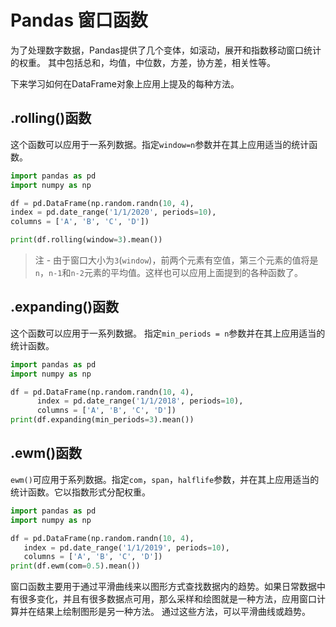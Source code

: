 # Pandas 窗口函数

为了处理数字数据，Pandas提供了几个变体，如滚动，展开和指数移动窗口统计的权重。 其中包括总和，均值，中位数，方差，协方差，相关性等。

下来学习如何在DataFrame对象上应用上提及的每种方法。

## .rolling()函数

这个函数可以应用于一系列数据。指定`window=n`参数并在其上应用适当的统计函数。

```python
import pandas as pd
import numpy as np

df = pd.DataFrame(np.random.randn(10, 4),
index = pd.date_range('1/1/2020', periods=10),
columns = ['A', 'B', 'C', 'D'])

print(df.rolling(window=3).mean())
```

> 注 - 由于窗口大小为`3`(`window`)，前两个元素有空值，第三个元素的值将是`n`，`n-1`和`n-2`元素的平均值。这样也可以应用上面提到的各种函数了。

## .expanding()函数

这个函数可以应用于一系列数据。 指定`min_periods = n`参数并在其上应用适当的统计函数。

```python
import pandas as pd
import numpy as np

df = pd.DataFrame(np.random.randn(10, 4),
      index = pd.date_range('1/1/2018', periods=10),
      columns = ['A', 'B', 'C', 'D'])
print(df.expanding(min_periods=3).mean())
```

## .ewm()函数

`ewm()`可应用于系列数据。指定`com`，`span`，`halflife`参数，并在其上应用适当的统计函数。它以指数形式分配权重。

```python
import pandas as pd
import numpy as np

df = pd.DataFrame(np.random.randn(10, 4),
   index = pd.date_range('1/1/2019', periods=10),
   columns = ['A', 'B', 'C', 'D'])
print(df.ewm(com=0.5).mean())
```

窗口函数主要用于通过平滑曲线来以图形方式查找数据内的趋势。如果日常数据中有很多变化，并且有很多数据点可用，那么采样和绘图就是一种方法，应用窗口计算并在结果上绘制图形是另一种方法。 通过这些方法，可以平滑曲线或趋势。